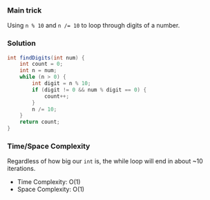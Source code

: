 ### Main trick

Using `n % 10` and `n /= 10` to loop through digits of a number.

### Solution

```java
int findDigits(int num) {
    int count = 0;
    int n = num;
    while (n > 0) {
        int digit = n % 10;
        if (digit != 0 && num % digit == 0) {
            count++;
        }
        n /= 10;
    }
    return count;
}
```

### Time/Space Complexity

Regardless of how big our `int` is, the while loop will end in about ~10 iterations.

-  Time Complexity: O(1)
- Space Complexity: O(1)
